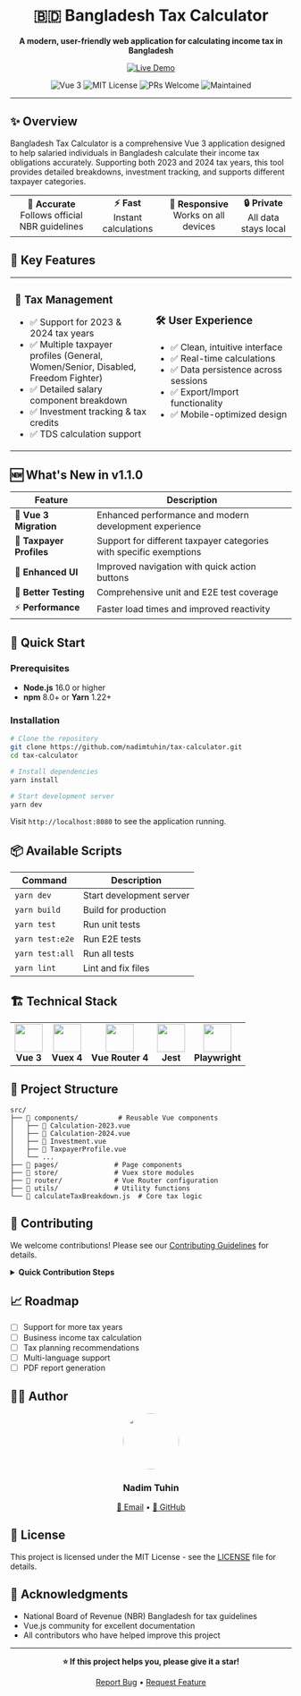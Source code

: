 <div align="center">
  
# 🇧🇩 Bangladesh Tax Calculator

<p align="center">
  <strong>A modern, user-friendly web application for calculating income tax in Bangladesh</strong>
</p>

<p align="center">
  <a href="http://tax.nadimtuhin.com">
    <img src="https://img.shields.io/badge/🚀_Live_Demo-Visit_Now-4CAF50?style=for-the-badge" alt="Live Demo">
  </a>
</p>

<p align="center">
  <img src="https://img.shields.io/badge/Vue.js-3.x-4FC08D?style=flat-square&logo=vue.js" alt="Vue 3">
  <img src="https://img.shields.io/badge/License-MIT-blue?style=flat-square" alt="MIT License">
  <img src="https://img.shields.io/badge/PRs-welcome-brightgreen?style=flat-square" alt="PRs Welcome">
  <img src="https://img.shields.io/badge/Maintained-yes-green?style=flat-square" alt="Maintained">
</p>

</div>

---

## ✨ Overview

Bangladesh Tax Calculator is a comprehensive Vue 3 application designed to help salaried individuals in Bangladesh calculate their income tax obligations accurately. Supporting both 2023 and 2024 tax years, this tool provides detailed breakdowns, investment tracking, and supports different taxpayer categories.

<div align="center">
  <table>
    <tr>
      <td align="center"><strong>🎯 Accurate</strong><br/>Follows official NBR guidelines</td>
      <td align="center"><strong>⚡ Fast</strong><br/>Instant calculations</td>
      <td align="center"><strong>📱 Responsive</strong><br/>Works on all devices</td>
      <td align="center"><strong>🔒 Private</strong><br/>All data stays local</td>
    </tr>
  </table>
</div>

## 🎯 Key Features

<table>
<tr>
<td width="50%">

### 💼 Tax Management
- ✅ Support for 2023 & 2024 tax years
- ✅ Multiple taxpayer profiles (General, Women/Senior, Disabled, Freedom Fighter)
- ✅ Detailed salary component breakdown
- ✅ Investment tracking & tax credits
- ✅ TDS calculation support

</td>
<td width="50%">

### 🛠️ User Experience
- ✅ Clean, intuitive interface
- ✅ Real-time calculations
- ✅ Data persistence across sessions
- ✅ Export/Import functionality
- ✅ Mobile-optimized design

</td>
</tr>
</table>

## 🆕 What's New in v1.1.0

| Feature | Description |
|---------|-------------|
| 🚀 **Vue 3 Migration** | Enhanced performance and modern development experience |
| 👥 **Taxpayer Profiles** | Support for different taxpayer categories with specific exemptions |
| 🎨 **Enhanced UI** | Improved navigation with quick action buttons |
| 🧪 **Better Testing** | Comprehensive unit and E2E test coverage |
| ⚡ **Performance** | Faster load times and improved reactivity |

## 🚀 Quick Start

### Prerequisites

- **Node.js** 16.0 or higher
- **npm** 8.0+ or **Yarn** 1.22+

### Installation

```bash
# Clone the repository
git clone https://github.com/nadimtuhin/tax-calculator.git
cd tax-calculator

# Install dependencies
yarn install

# Start development server
yarn dev
```

Visit `http://localhost:8080` to see the application running.

## 📦 Available Scripts

| Command | Description |
|---------|-------------|
| `yarn dev` | Start development server |
| `yarn build` | Build for production |
| `yarn test` | Run unit tests |
| `yarn test:e2e` | Run E2E tests |
| `yarn test:all` | Run all tests |
| `yarn lint` | Lint and fix files |

## 🏗️ Technical Stack

<table>
<tr>
<td align="center"><img src="https://vuejs.org/images/logo.png" width="50"><br><strong>Vue 3</strong></td>
<td align="center"><img src="https://user-images.githubusercontent.com/7110136/29002857-9e802f08-7ab4-11e7-9c31-604b5d0d0c19.png" width="50"><br><strong>Vuex 4</strong></td>
<td align="center"><img src="https://router.vuejs.org/logo.png" width="50"><br><strong>Vue Router 4</strong></td>
<td align="center"><img src="https://jestjs.io/img/jest.png" width="50"><br><strong>Jest</strong></td>
<td align="center"><img src="https://playwright.dev/img/playwright-logo.svg" width="50"><br><strong>Playwright</strong></td>
</tr>
</table>

## 📁 Project Structure

```
src/
├── 📂 components/          # Reusable Vue components
│   ├── 📄 Calculation-2023.vue
│   ├── 📄 Calculation-2024.vue
│   ├── 📄 Investment.vue
│   ├── 📄 TaxpayerProfile.vue
│   └── ...
├── 📂 pages/              # Page components
├── 📂 store/              # Vuex store modules
├── 📂 router/             # Vue Router configuration
├── 📂 utils/              # Utility functions
└── 📄 calculateTaxBreakdown.js  # Core tax logic
```

## 🤝 Contributing

We welcome contributions! Please see our [Contributing Guidelines](CONTRIBUTING.md) for details.

<details>
<summary><strong>Quick Contribution Steps</strong></summary>

1. Fork the repository
2. Create your feature branch (`git checkout -b feature/AmazingFeature`)
3. Commit your changes (`git commit -m 'Add some AmazingFeature'`)
4. Push to the branch (`git push origin feature/AmazingFeature`)
5. Open a Pull Request

</details>

## 📈 Roadmap

- [ ] Support for more tax years
- [ ] Business income tax calculation
- [ ] Tax planning recommendations
- [ ] Multi-language support
- [ ] PDF report generation

## 👨‍💻 Author

<div align="center">
  <img src="https://github.com/nadimtuhin.png" width="100" style="border-radius: 50%;">
  <h3>Nadim Tuhin</h3>
  <p>
    <a href="mailto:nadimtuhin@gmail.com">📧 Email</a> •
    <a href="https://github.com/nadimtuhin">🐙 GitHub</a>
  </p>
</div>

## 📄 License

This project is licensed under the MIT License - see the [LICENSE](LICENSE) file for details.

## 🙏 Acknowledgments

- National Board of Revenue (NBR) Bangladesh for tax guidelines
- Vue.js community for excellent documentation
- All contributors who have helped improve this project

---

<div align="center">
  <p>
    <strong>⭐ If this project helps you, please give it a star!</strong>
  </p>
  <p>
    <a href="https://github.com/nadimtuhin/tax-calculator/issues">Report Bug</a> •
    <a href="https://github.com/nadimtuhin/tax-calculator/issues">Request Feature</a>
  </p>
</div>